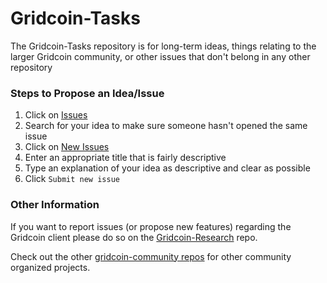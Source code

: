 # Gridcoin-Tasks

The Gridcoin-Tasks repository is for long-term ideas, things relating to the larger Gridcoin community, or other issues that don't belong in any other repository

### Steps to Propose an Idea/Issue
1) Click on [Issues](https://github.com/gridcoin-community/Gridcoin-Tasks/issues)
2) Search for your idea to make sure someone hasn't opened the same issue
3) Click on [New Issues](https://github.com/gridcoin-community/Gridcoin-Tasks/issues/new)
4) Enter an appropriate title that is fairly descriptive
5) Type an explanation of your idea as descriptive and clear as possible
6) Click `Submit new issue`

### Other Information
If you want to report issues (or propose new features) regarding the Gridcoin client please do so on the [Gridcoin-Research](https://github.com/gridcoin-community/Gridcoin-Research/issues/) repo.

Check out the other [gridcoin-community repos](https://github.com/gridcoin-community) for other community organized projects.
